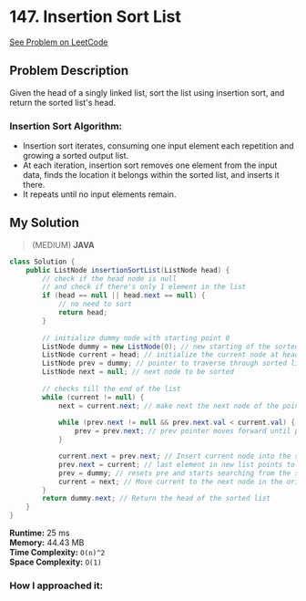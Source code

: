 # 147. Insertion Sort List
[See Problem on LeetCode](https://leetcode.com/problems/insertion-sort-list/description/)

## Problem Description

Given the head of a singly linked list, sort the list using insertion sort, and return the sorted list's head.

### Insertion Sort Algorithm:

- Insertion sort iterates, consuming one input element each repetition and growing a sorted output list.
- At each iteration, insertion sort removes one element from the input data, finds the location it belongs within the sorted list, and inserts it there.
- It repeats until no input elements remain.

## My Solution
> (MEDIUM) **JAVA**

```java
class Solution {
    public ListNode insertionSortList(ListNode head) {
        // check if the head node is null
        // and check if there's only 1 element in the list
        if (head == null || head.next == null) {
            // no need to sort
            return head;
        }
        
        // initialize dummy node with starting point 0
		ListNode dummy = new ListNode(0); // new starting of the sorted list
		ListNode current = head; // initialize the current node at head
		ListNode prev = dummy; // pointer to traverse through sorted list
		ListNode next = null; // next node to be sorted
		
        // checks till the end of the list
		while (current != null) {
			next = current.next; // make next the next node of the pointer
			
            while (prev.next != null && prev.next.val < current.val) {
				prev = prev.next; // prev pointer moves forward until prev.next is greater than current.val
			}

            current.next = prev.next; // Insert current node into the sorted list
            prev.next = current; // last element in new list points to current element
            prev = dummy; // resets pre and starts searching from the sorted list
            current = next; // Move current to the next node in the original list
		}
		return dummy.next; // Return the head of the sorted list 
    }
}

```
**Runtime:** 25 ms    
**Memory:** 44.43 MB   
**Time Complexity:** `O(n)^2`    
**Space Complexity:**  `O(1)`

### How I approached it:
